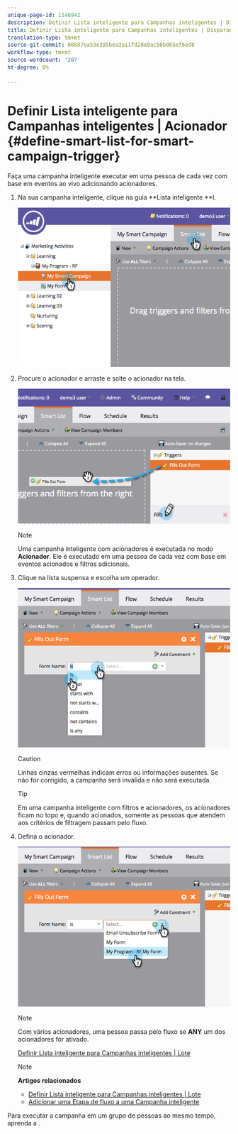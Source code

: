 ```yaml
---
unique-page-id: 1146942
description: Definir Lista inteligente para Campanhas inteligentes | Disparador - Documentos do Marketing - Documentação do produto
title: Definir Lista inteligente para Campanhas inteligentes | Disparador
translation-type: tm+mt
source-git-commit: 00887ea53e395bea3a11fd28e0ac98b085ef6ed8
workflow-type: tm+mt
source-wordcount: '207'
ht-degree: 0%

---
```



# Definir Lista inteligente para Campanhas inteligentes | Acionador {#define-smart-list-for-smart-campaign-trigger}

Faça uma campanha inteligente executar em uma pessoa de cada vez com base em eventos ao vivo adicionando acionadores.

1. Na sua campanha inteligente, clique na guia **Lista inteligente **I.

   ![](assets/image2014-9-19-16-3a22-3a55.png)

1. Procure o acionador e arraste e solte o acionador na tela.

   ![](assets/image2014-9-19-16-3a23-3a24.png)

   >[!NOTE]
   >
   >Uma campanha inteligente com acionadores é executada no modo **Acionador**. Ele é executado em uma pessoa de cada vez com base em eventos acionados e filtros adicionais.

1. Clique na lista suspensa e escolha um operador.

   ![](assets/image2014-9-19-16-3a23-3a29.png)

   >[!CAUTION]
   >
   >Linhas cinzas vermelhas indicam erros ou informações ausentes. Se não for corrigido, a campanha será inválida e não será executada.

   >[!TIP]
   >
   >Em uma campanha inteligente com filtros e acionadores, os acionadores ficam no topo e, quando acionados, somente as pessoas que atendem aos critérios de filtragem passam pelo fluxo.

1. Defina o acionador.

   ![](assets/image2014-9-19-16-3a24-3a36.png)

   >[!NOTE]
   >
   >Com vários acionadores, uma pessoa passa pelo fluxo se **ANY** um dos acionadores for ativado.

   [Definir Lista inteligente para Campanhas inteligentes | Lote](define-smart-list-for-smart-campaign-batch.md)

   >[!NOTE]
   >
   >**Artigos relacionados**
   >
   >    
   >    
   >    * [Definir Lista inteligente para Campanhas inteligentes | Lote](define-smart-list-for-smart-campaign-batch.md)
   >    * [Adicionar uma Etapa de fluxo a uma Campanha inteligente](../../../../product-docs/core-marketo-concepts/smart-campaigns/flow-actions/add-a-flow-step-to-a-smart-campaign.md)


Para executar a campanha em um grupo de pessoas ao mesmo tempo, aprenda a .